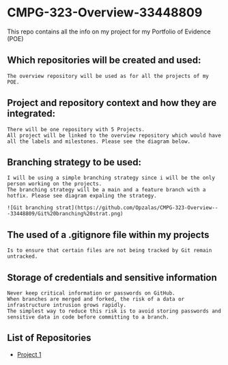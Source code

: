 # CMPG-323-Overview-33448809
This repo contains all the info on my project for my Portfolio of Evidence (POE)

## Which repositories will be created and used:

	The overview repository will be used as for all the projects of my POE.
	
## Project and repository context and how they are integrated:

	There will be one repository with 5 Projects.
	All project will be linked to the overview repository which would have all the labels and milestones. Please see the diagram below.

## Branching strategy to be used:
	
	I will be using a simple branching strategy since i will be the only person working on the projects.
	The branching strategy will be a main and a feature branch with a hotfix. Please see diagram expaling the strategy.
	
	![Git branching strat](https://github.com/Opzalas/CMPG-323-Overview---33448809/Git%20branching%20strat.png)


## The used of a .gitignore file within my projects

	Is to ensure that certain files are not being tracked by Git remain untracked.

## Storage of credentials and sensitive information

	Never keep critical information or passwords on GitHub.
	When branches are merged and forked, the risk of a data or infrastructure intrusion grows rapidly. 
	The simplest way to reduce this risk is to avoid storing passwords and sensitive data in code before committing to a branch.
	
## List of Repositories
- <a href="https://github.com/Opzalas/CMPG-323-Overview---33448809" target="_blank">Project 1</a>
